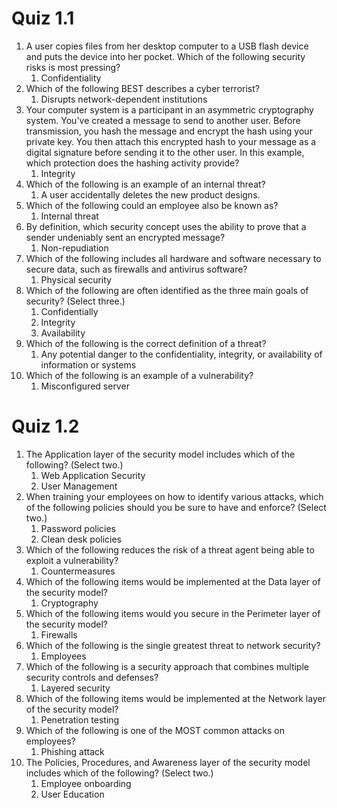 # Quiz 1.1
1. A user copies files from her desktop computer to a USB flash device and puts the device into her pocket. Which of the following security risks is most pressing?
	1. Confidentiality
2. Which of the following BEST describes a cyber terrorist?
	1. Disrupts network-dependent institutions
3. Your computer system is a participant in an asymmetric cryptography system. You've created a message to send to another user. Before transmission, you hash the message and encrypt the hash using your private key. You then attach this encrypted hash to your message as a digital signature before sending it to the other user. In this example, which protection does the hashing activity provide?
	1. Integrity
4. Which of the following is an example of an internal threat?
	1. A user accidentally deletes the new product designs.
5. Which of the following could an employee also be known as?
	1. Internal threat
6. By definition, which security concept uses the ability to prove that a sender undeniably sent an encrypted message?
	1. Non-repudiation
7. Which of the following includes all hardware and software necessary to secure data, such as firewalls and antivirus software?
	1. Physical security
8. Which of the following are often identified as the three main goals of security? (Select three.)
	1. Confidentially
	2. Integrity
	3. Availability
9. Which of the following is the correct definition of a threat?
	1. Any potential danger to the confidentiality, integrity, or availability of information or systems
10. Which of the following is an example of a vulnerability?
	1. Misconfigured server



# Quiz 1.2
1. The Application layer of the security model includes which of the following? (Select two.)
	1. Web Application Security
	2. User Management
2. When training your employees on how to identify various attacks, which of the following policies should you be sure to have and enforce? (Select two.)
	1. Password policies
	2. Clean desk policies
3. Which of the following reduces the risk of a threat agent being able to exploit a vulnerability?
	1. Countermeasures
4. Which of the following items would be implemented at the Data layer of the security model?
	1. Cryptography
5. Which of the following items would you secure in the Perimeter layer of the security model?
	1. Firewalls
6. Which of the following is the single greatest threat to network security?
	1. Employees
7. Which of the following is a security approach that combines multiple security controls and defenses?
	1. Layered security
8. Which of the following items would be implemented at the Network layer of the security model?
	1. Penetration testing
9. Which of the following is one of the MOST common attacks on employees?
	1. Phishing attack
10. The Policies, Procedures, and Awareness layer of the security model includes which of the following? (Select two.)
	1. Employee onboarding
	2. User Education